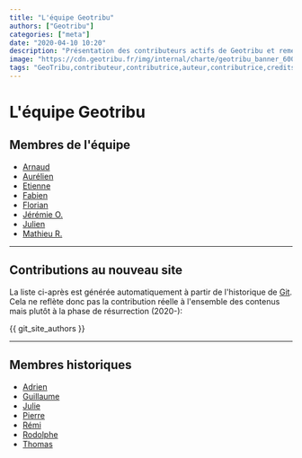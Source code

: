 ```yaml
---
title: "L'équipe Geotribu"
authors: ["Geotribu"]
categories: ["meta"]
date: "2020-04-10 10:20"
description: "Présentation des contributeurs actifs de Geotribu et remerciements aux personnes et projets libres qui rendent l'aventure possible."
image: "https://cdn.geotribu.fr/img/internal/charte/geotribu_banner_600x300.png"
tags: "GeoTribu,contributeur,contributrice,auteur,contributrice,credits,remerciement,soutien"
---
```


# L'équipe Geotribu

## Membres de l'équipe

- [Arnaud](/team/avdc/)
- [Aurélien](/team/acha/)
- [Etienne](/team/edel/)
- [Fabien](/team/fgob/)
- [Florian](/team/fbor/)
- [Jérémie O.](/team/jory/)
- [Julien](/team/jmou/)
- [Mathieu R.](/team/mraj/)

----

## Contributions au nouveau site

La liste ci-après est générée automatiquement à partir de l'historique de [Git](https://fr.wikipedia.org/wiki/Git). Cela ne reflète donc pas la contribution réelle à l'ensemble des contenus mais plutôt à la phase de résurrection (2020-):

{{ git_site_authors }}

----

## Membres historiques

- [Adrien](/team/avha/)
- [Guillaume](/team/gdbo/)
- [Julie](/team/jpie/)
- [Pierre](/team/pver/)
- [Rémi](/team/rbov/)
- [Rodolphe](/team/rqui/)
- [Thomas](/team/tgra/)
